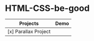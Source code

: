 # HTML-CSS-be-good

| Projects             | Demo |
| -------------------- | ---- |
| [x] Parallax Project |      |
